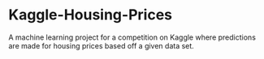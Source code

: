 # Kaggle-Housing-Prices
A machine learning project for a competition on Kaggle where predictions are made for housing prices based off a given data set. 
